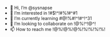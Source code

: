 - 👋 Hi, I’m @sysnapse
- 👀 I’m interested in !#$!^!#%!#^#1
- 🌱 I’m currently learning #@!%#!^!#^!^31
- 💞️ I’m looking to collaborate on !@%!^!@^!
- 📫 How to reach me !@%!@%!@%!%!%!%!%!

<!---
sysnapse/sysnapse is a ✨ special ✨ repository because its `README.md` (this file) appears on your GitHub profile.
You can click the Preview link to take a look at your changes.
--->
